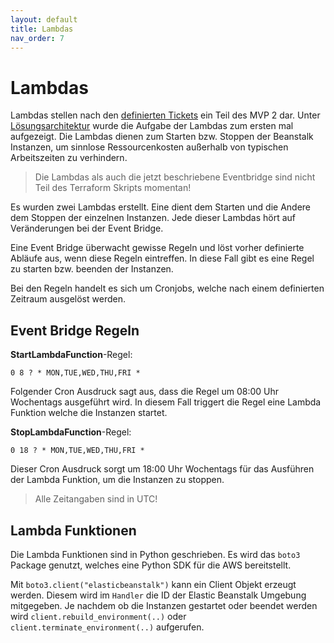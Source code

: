 ```yaml
---
layout: default
title: Lambdas
nav_order: 7
---
```


# Lambdas

Lambdas stellen nach den [definierten Tickets](https://github.com/maximilian-skowron/dhge-cc-aufg-sem-2/projects/1) ein Teil des MVP 2 dar.
Unter [Lösungsarchitektur](https://maximilian-skowron.github.io/dhge-cc-aufg-sem-2/solutions.html) wurde die Aufgabe der Lambdas zum ersten mal aufgezeigt.
Die Lambdas dienen zum Starten bzw. Stoppen der Beanstalk Instanzen, um sinnlose Ressourcenkosten außerhalb von typischen Arbeitszeiten zu verhindern.

> Die Lambdas als auch die jetzt beschriebene Eventbridge sind nicht Teil des Terraform Skripts momentan!

Es wurden zwei Lambdas erstellt.
Eine dient dem Starten und die Andere dem Stoppen der einzelnen Instanzen.
Jede dieser Lambdas hört auf Veränderungen bei der Event Bridge.

Eine Event Bridge überwacht gewisse Regeln und löst vorher definierte Abläufe aus, wenn diese Regeln eintreffen.
In diese Fall gibt es eine Regel zu starten bzw. beenden der Instanzen.

Bei den Regeln handelt es sich um Cronjobs, welche nach einem definierten Zeitraum ausgelöst werden.

## Event Bridge Regeln

**StartLambdaFunction**-Regel:

`0 8 ? * MON,TUE,WED,THU,FRI *`

Folgender Cron Ausdruck sagt aus, dass die Regel um 08:00 Uhr Wochentags ausgeführt wird.
In diesem Fall triggert die Regel eine Lambda Funktion welche die Instanzen startet.

**StopLambdaFunction**-Regel:

`0 18 ? * MON,TUE,WED,THU,FRI *`

Dieser Cron Ausdruck sorgt um 18:00 Uhr Wochentags für das Ausführen der Lambda Funktion, um die Instanzen zu stoppen.

> Alle Zeitangaben sind in UTC!


## Lambda Funktionen

Die Lambda Funktionen sind in Python geschrieben.
Es wird das `boto3` Package genutzt, welches eine Python SDK für die AWS bereitstellt.

Mit `boto3.client("elasticbeanstalk")` kann ein Client Objekt erzeugt werden.
Diesem wird im `Handler` die ID der Elastic Beanstalk Umgebung mitgegeben.
Je nachdem ob die Instanzen gestartet oder beendet werden wird `client.rebuild_environment(..)` oder `client.terminate_environment(..)` aufgerufen.
